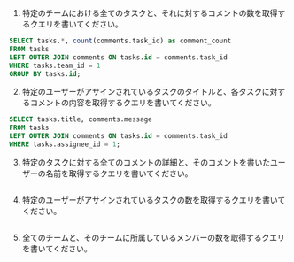 1. 特定のチームにおける全てのタスクと、それに対するコメントの数を取得するクエリを書いてください。
```sql
SELECT tasks.*, count(comments.task_id) as comment_count
FROM tasks
LEFT OUTER JOIN comments ON tasks.id = comments.task_id
WHERE tasks.team_id = 1
GROUP BY tasks.id;
```

2. 特定のユーザーがアサインされているタスクのタイトルと、各タスクに対するコメントの内容を取得するクエリを書いてください。
```sql
SELECT tasks.title, comments.message
FROM tasks
LEFT OUTER JOIN comments ON tasks.id = comments.task_id
WHERE tasks.assignee_id = 1;
```

3. 特定のタスクに対する全てのコメントの詳細と、そのコメントを書いたユーザーの名前を取得するクエリを書いてください。
```sql
```

4. 特定のユーザーがアサインされているタスクの数を取得するクエリを書いてください。
```sql
```

5. 全てのチームと、そのチームに所属しているメンバーの数を取得するクエリを書いてください。
```sql
```
